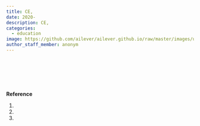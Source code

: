 ```yaml
---
title: CE,
date: 2020-
description: CE, 
categories:
  - education
image: https://github.com/ailever/ailever.github.io/raw/master/images/unsplash/gray_Computer_Engineering.png
author_staff_member: anonym
---
```


<div align="left" style="font-size:medium;font-weight:normal;color:black;background-color:unset;">　<br><br></div>

<div align="left" style="font-size:medium;font-weight:normal;color:black;background-color:unset;">　<br><br></div>
<b>Reference</b>
<ol>
  <li></li>
  <li></li>
  <li></li>
</ol>
</div>

